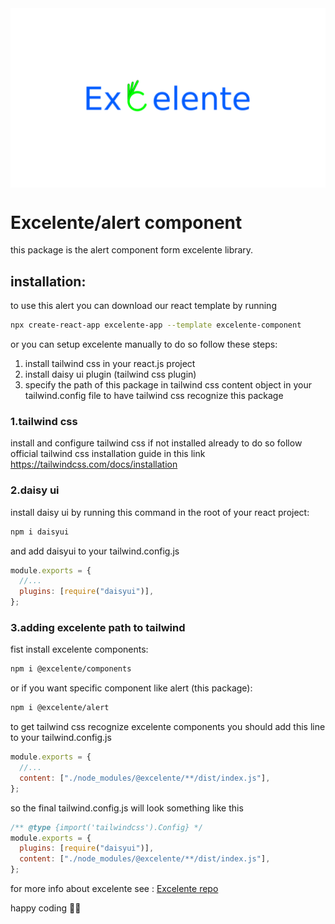 <div style="display:flex; width:100%; justify-content:center;"><a href="#" rel="noopener" target="_blank"><img style="height:100%;max-height:400px;" src="https://raw.githubusercontent.com/FOSSgeek/imgHosting/main/excLogo.png" alt="excelente logo"></a>
</div>

# Excelente/alert component

this package is the alert component form excelente library.

## installation:

to use this alert you can download our react template by running

```bash
npx create-react-app excelente-app --template excelente-component
```

or you can setup excelente manually to do so follow these steps:

1. install tailwind css in your react.js project
2. install daisy ui plugin (tailwind css plugin)
3. specify the path of this package in tailwind css content object in your tailwind.config file to have tailwind css recognize this package
<!-- 
run this command in your react project to install this package

````bash
npm i @excelente/alert
``` -->

### 1.tailwind css
install and configure tailwind css if not installed already to do so follow official tailwind css installation guide in this link https://tailwindcss.com/docs/installation

### 2.daisy ui
install daisy ui by running this command in the root of your react project:

```bash
npm i daisyui
````

and add daisyui to your tailwind.config.js

```js
module.exports = {
  //...
  plugins: [require("daisyui")],
};
```

### 3.adding excelente path to tailwind

fist install excelente components:

```bash
npm i @excelente/components
```

or if you want specific component like alert (this package):

```bash
npm i @excelente/alert
```

to get tailwind css recognize excelente components you should add this line to your tailwind.config.js

```js
module.exports = {
  //...
  content: ["./node_modules/@excelente/**/dist/index.js"],
};
```

so the final tailwind.config.js will look something like this

```js
/** @type {import('tailwindcss').Config} */
module.exports = {
  plugins: [require("daisyui")],
  content: ["./node_modules/@excelente/**/dist/index.js"],
};
```

for more info about excelente see :
[Excelente repo ](https://github.com/fossgeek/excelente)

happy coding 🚀🚀
